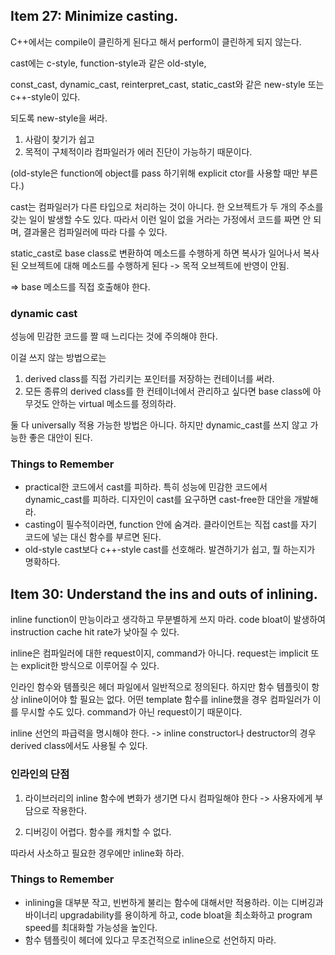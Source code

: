 ## Item 27: Minimize casting.

C++에서는 compile이 클린하게 된다고 해서 perform이 클린하게 되지 않는다.



cast에는 c-style, function-style과 같은 old-style,

const_cast, dynamic_cast, reinterpret_cast, static_cast와 같은 new-style 또는 c++-style이 있다.



되도록 new-style을 써라.

1. 사람이 찾기가 쉽고
2. 목적이 구체적이라 컴파일러가 에러 진단이 가능하기 때문이다.

(old-style은 function에 object를 pass 하기위해 explicit ctor를 사용할 때만 부른다.)



cast는 컴파일러가 다른 타입으로 처리하는 것이 아니다. 한 오브젝트가 두 개의 주소를 갖는 일이 발생할 수도 있다. 따라서 이런 일이 없을 거라는 가정에서 코드를 짜면 안 되며, 결과물은 컴파일러에 따라 다를 수 있다.



static_cast로 base class로 변환하여 메소드를 수행하게 하면 복사가 일어나서 복사된 오브젝트에 대해 메소드를 수행하게 된다 -> 목적 오브젝트에 반영이 안됨.

=> base 메소드를 직접 호출해야 한다.



### dynamic cast

성능에 민감한 코드를 짤 때 느리다는 것에 주의해야 한다.

이걸 쓰지 않는 방법으로는

1. derived class를 직접 가리키는 포인터를 저장하는 컨테이너를 써라.
2. 모든 종류의 derived class를 한 컨테이너에서 관리하고 싶다면 base class에 아무것도 안하는 virtual 메소드를 정의하라.

둘 다 universally 적용 가능한 방법은 아니다. 하지만 dynamic_cast를 쓰지 않고 가능한 좋은 대안이 된다.



### Things to Remember

- practical한 코드에서 cast를 피하라. 특히 성능에 민감한 코드에서 dynamic_cast를 피하라. 디자인이 cast를 요구하면 cast-free한 대안을 개발해라.
- casting이 필수적이라면, function 안에 숨겨라. 클라이언트는 직접 cast를 자기 코드에 넣는 대신 함수를 부르면 된다.
- old-style cast보다 c++-style cast를 선호해라. 발견하기가 쉽고, 뭘 하는지가 명확하다.





## Item 30: Understand the ins and outs of inlining.

inline function이 만능이라고 생각하고 무분별하게 쓰지 마라. code bloat이 발생하여 instruction cache hit rate가 낮아질 수 있다.

inline은 컴파일러에 대한 request이지, command가 아니다. request는 implicit 또는 explicit한 방식으로 이루어질 수 있다.

인라인 함수와 템플릿은 헤더 파일에서 일반적으로 정의된다. 하지만 함수 템플릿이 항상 inline이어야 할 필요는 없다. 어떤 template 함수를 inline했을 경우 컴파일러가 이를 무시할 수도 있다. command가 아닌 request이기 때문이다.

inline 선언의 파급력을 명시해야 한다. -> inline constructor나 destructor의 경우 derived class에서도 사용될 수 있다.



### 인라인의 단점

1. 라이브러리의 inline 함수에 변화가 생기면 다시 컴파일해야 한다 -> 사용자에게 부담으로 작용한다.

2. 디버깅이 어렵다. 함수를 캐치할 수 없다.



따라서 사소하고 필요한 경우에만 inline화 하라.



### Things to Remember

- inlining을 대부분 작고, 빈번하게 불리는 함수에 대해서만 적용하라. 이는 디버깅과 바이너리 upgradability를 용이하게 하고, code bloat을 최소화하고 program speed를 최대화할 가능성을 높인다.
- 함수 템플릿이 헤더에 있다고 무조건적으로 inline으로 선언하지 마라.